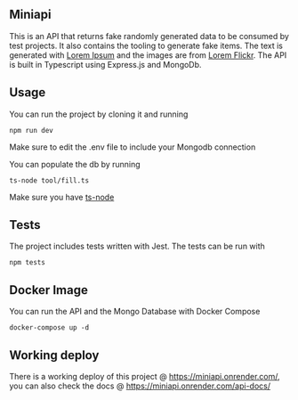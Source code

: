 ## Miniapi

This is an API that returns fake randomly generated data to be consumed by test projects. It also contains the tooling to generate fake items. The text is generated with [Lorem Ipsum](https://www.npmjs.com/package/lorem-ipsum) and the images are from [Lorem Flickr](https://loremflickr.com/). The API is built in Typescript using Express.js and MongoDb.

## Usage

You can run the project by cloning it and running 

```
npm run dev
```

Make sure to edit the .env file to include your Mongodb connection

You can populate the db by running

```
ts-node tool/fill.ts
```

Make sure you have [ts-node](https://www.npmjs.com/package/ts-node)

## Tests

The project includes tests written with Jest. The tests can be run with

```
npm tests
```

## Docker Image

You can run the API and the Mongo Database with Docker Compose

```
docker-compose up -d
```

## Working deploy

There is a working deploy of this project @ https://miniapi.onrender.com/, you can also check the docs @ https://miniapi.onrender.com/api-docs/
